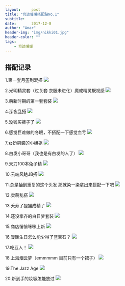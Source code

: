 ```yaml
---
layout:     post
title: "奇迹暖暖搭配贴No.1"
subtitle:   
date:       2017-12-8
author: "Anar"
header-img: "img/nikki01.jpg"
header-color: ""
tags:
    - 奇迹暖暖
---
```

## 搭配记录
1.第一套月签到混搭
<img src="/img/nikki/screenshot208.jpg">

2.光明精灵套（过关套 衣服未进化）魔戒精灵既视感
<img src="/img/nikki/screenshot210.jpg">

3.萌新时期的第一套套装
<img src="/img/nikki/screenshot387.jpg">

4.深夜乱搭
<img src="/img/nikki/screenshot389.jpg">

5.没钱买裤子了
<img src="/img/nikki/screenshot390.jpg">

6.感觉巨难做的冬眠，不搭配一下感觉血亏
<img src="/img/nikki/screenshot391.jpg">

7.女扮男装的小姐姐
<img src="/img/nikki/screenshot392.jpg">

8.白发小哥哥（我也是有白发的人了）
<img src="/img/nikki/screenshot393.jpg">

9.天刀100本兔子精
<img src="/img/nikki/screenshot394.jpg">

10.云端风瞎JB搭
<img src="/img/nikki/screenshot395.jpg">

11.总是抽到重复的这个头发 那就染一染拿出来搭配一下吧
<img src="/img/nikki/screenshot396.jpg">

12.卖萌乱搭
<img src="/img/nikki/screenshot397.jpg">

13.夭寿了狸猫成精了
<img src="/img/nikki/screenshot398.jpg">

14.还没拿齐的白日梦套装
<img src="/img/nikki/screenshot399.jpg">

15.商店悄悄咪咪上新
<img src="/img/nikki/screenshot400.jpg">

16.暖暖生日怎么能少得了蓝宝石？
<img src="/img/nikki/screenshot401.jpg">

17.吃豆人！
<img src="/img/nikki/screenshot402.jpg">

18.上海烟云梦（emmmmm 目前只有一个裙子）
<img src="/img/nikki/screenshot403.jpg">

19.The Jazz Age
<img src="/img/nikki/screenshot404.jpg">

20.新到手的妆容怎能放过
<img src="/img/nikki/screenshot405.jpg">




